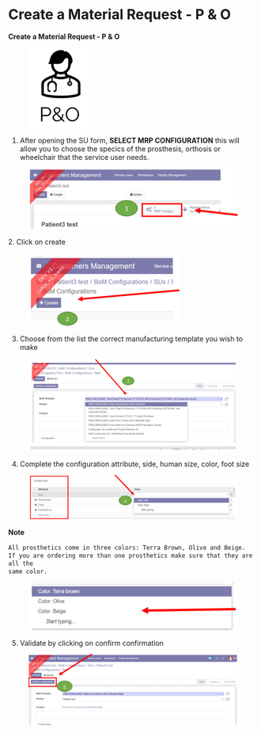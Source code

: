 # Create a Material Request - P & O

**Create a Material Request - P & O**

<figure><img src="../../../.gitbook/assets/image (11) (1).png" alt=""><figcaption></figcaption></figure>

1. After opening the SU form, **SELECT MRP CONFIGURATION** this will allow you to choose the specics of the prosthesis, orthosis or wheelchair that the service user needs.

<figure><img src="../../../.gitbook/assets/image (12) (1).png" alt=""><figcaption></figcaption></figure>

2\. Click on create

<figure><img src="../../../.gitbook/assets/image (13) (1).png" alt=""><figcaption></figcaption></figure>

3. Choose from the list the correct manufacturing template you wish to make

<figure><img src="../../../.gitbook/assets/image (14) (1).png" alt=""><figcaption></figcaption></figure>

4. Complete the configuration attribute, side, human size, color, foot size

<figure><img src="../../../.gitbook/assets/image (15) (1).png" alt=""><figcaption></figcaption></figure>

**Note**

```
All prosthetics come in three colors: Terra Brown, Olive and Beige.
If you are ordering more than one prosthetics make sure that they are all the
same color.
```

<figure><img src="../../../.gitbook/assets/image (16) (1).png" alt=""><figcaption></figcaption></figure>

5. Validate by clicking on confirm confirmation

<figure><img src="../../../.gitbook/assets/image (18) (1).png" alt=""><figcaption></figcaption></figure>

